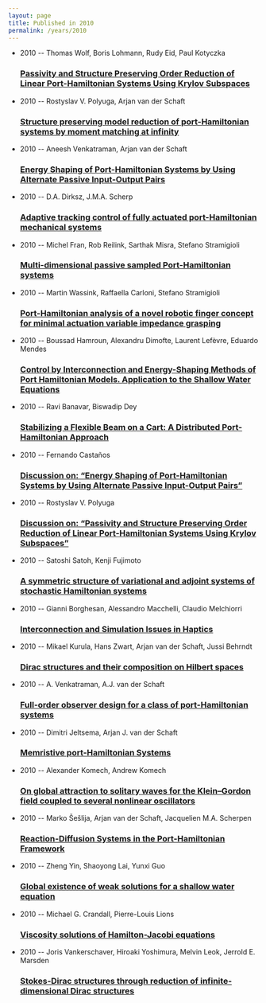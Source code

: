 ```yaml
---
layout: page
title: Published in 2010
permalink: /years/2010
---
```


<ul class="post-list">

  <li>
    <span class="post-meta">2010 -- Thomas Wolf, Boris Lohmann, Rudy Eid, Paul Kotyczka</span>
    <h3><a class="post-link" href="{{ site.baseurl }}/passivity-and-structure-preserving-order-reduction-of-linear-port-hamiltonian-systems-using-krylov-subspaces">Passivity and Structure Preserving Order Reduction of Linear Port-Hamiltonian Systems Using Krylov Subspaces</a></h3>
  </li>
  <li>
    <span class="post-meta">2010 -- Rostyslav V. Polyuga, Arjan van der Schaft</span>
    <h3><a class="post-link" href="{{ site.baseurl }}/structure-preserving-model-reduction-of-port-hamiltonian-systems-by-moment-matching-at-infinity">Structure preserving model reduction of port-Hamiltonian systems by moment matching at infinity</a></h3>
  </li>
  <li>
    <span class="post-meta">2010 -- Aneesh Venkatraman, Arjan van der Schaft</span>
    <h3><a class="post-link" href="{{ site.baseurl }}/energy-shaping-of-port-hamiltonian-systems-by-using-alternate-passive-input-output-pairs">Energy Shaping of Port-Hamiltonian Systems by Using Alternate Passive Input-Output Pairs</a></h3>
  </li>
  <li>
    <span class="post-meta">2010 -- D.A. Dirksz, J.M.A. Scherp</span>
    <h3><a class="post-link" href="{{ site.baseurl }}/adaptive-tracking-control-of-fully-actuated-port-hamiltonian-mechanical-systems">Adaptive tracking control of fully actuated port-Hamiltonian mechanical systems</a></h3>
  </li>
  <li>
    <span class="post-meta">2010 -- Michel Fran, Rob Reilink, Sarthak Misra, Stefano Stramigioli</span>
    <h3><a class="post-link" href="{{ site.baseurl }}/multi-dimensional-passive-sampled-port-hamiltonian-systems">Multi-dimensional passive sampled Port-Hamiltonian systems</a></h3>
  </li>
  <li>
    <span class="post-meta">2010 -- Martin Wassink, Raffaella Carloni, Stefano Stramigioli</span>
    <h3><a class="post-link" href="{{ site.baseurl }}/port-hamiltonian-analysis-of-a-novel-robotic-finger-concept-for-minimal-actuation-variable-impedance-grasping">Port-Hamiltonian analysis of a novel robotic finger concept for minimal actuation variable impedance grasping</a></h3>
  </li>
  <li>
    <span class="post-meta">2010 -- Boussad Hamroun, Alexandru Dimofte, Laurent Lefèvre, Eduardo Mendes</span>
    <h3><a class="post-link" href="{{ site.baseurl }}/control-by-interconnection-and-energy-shaping-methods-of-port-hamiltonian-models-application-to-the-shallow-water-equations">Control by Interconnection and Energy-Shaping Methods of Port Hamiltonian Models. Application to the Shallow Water Equations</a></h3>
  </li>
  <li>
    <span class="post-meta">2010 -- Ravi Banavar, Biswadip Dey</span>
    <h3><a class="post-link" href="{{ site.baseurl }}/stabilizing-a-flexible-beam-on-a-cart-a-distributed-port-hamiltonian-approach">Stabilizing a Flexible Beam on a Cart: A Distributed Port-Hamiltonian Approach</a></h3>
  </li>
  <li>
    <span class="post-meta">2010 -- Fernando Castaños</span>
    <h3><a class="post-link" href="{{ site.baseurl }}/discussion-on-energy-shaping-of-port-hamiltonian-systems-by-using-alternate-passive-input-output-pairs">Discussion on: “Energy Shaping of Port-Hamiltonian Systems by Using Alternate Passive Input-Output Pairs”</a></h3>
  </li>
  <li>
    <span class="post-meta">2010 -- Rostyslav V. Polyuga</span>
    <h3><a class="post-link" href="{{ site.baseurl }}/discussion-on-passivity-and-structure-preserving-order-reduction-of-linear-port-hamiltonian-systems-using-krylov-subspaces">Discussion on: “Passivity and Structure Preserving Order Reduction of Linear Port-Hamiltonian Systems Using Krylov Subspaces”</a></h3>
  </li>
  <li>
    <span class="post-meta">2010 -- Satoshi Satoh, Kenji Fujimoto</span>
    <h3><a class="post-link" href="{{ site.baseurl }}/a-symmetric-structure-of-variational-and-adjoint-systems-of-stochastic-hamiltonian-systems">A symmetric structure of variational and adjoint systems of stochastic Hamiltonian systems</a></h3>
  </li>
  <li>
    <span class="post-meta">2010 -- Gianni Borghesan, Alessandro Macchelli, Claudio Melchiorri</span>
    <h3><a class="post-link" href="{{ site.baseurl }}/interconnection-and-simulation-issues-in-haptics">Interconnection and Simulation Issues in Haptics</a></h3>
  </li>
  <li>
    <span class="post-meta">2010 -- Mikael Kurula, Hans Zwart, Arjan van der Schaft, Jussi Behrndt</span>
    <h3><a class="post-link" href="{{ site.baseurl }}/dirac-structures-and-their-composition-on-hilbert-spaces">Dirac structures and their composition on Hilbert spaces</a></h3>
  </li>
  <li>
    <span class="post-meta">2010 -- A. Venkatraman, A.J. van der Schaft</span>
    <h3><a class="post-link" href="{{ site.baseurl }}/full-order-observer-design-for-a-class-of-port-hamiltonian-systems">Full-order observer design for a class of port-Hamiltonian systems</a></h3>
  </li>
  <li>
    <span class="post-meta">2010 -- Dimitri Jeltsema, Arjan J. van der Schaft</span>
    <h3><a class="post-link" href="{{ site.baseurl }}/memristive-port-hamiltonian-systems">Memristive port-Hamiltonian Systems</a></h3>
  </li>
  <li>
    <span class="post-meta">2010 -- Alexander Komech, Andrew Komech</span>
    <h3><a class="post-link" href="{{ site.baseurl }}/on-global-attraction-to-solitary-waves-for-the-klein-gordon-field-coupled-to-several-nonlinear-oscillators">On global attraction to solitary waves for the Klein–Gordon field coupled to several nonlinear oscillators</a></h3>
  </li>
  <li>
    <span class="post-meta">2010 -- Marko Šešlija, Arjan van der Schaft, Jacquelien M.A. Scherpen</span>
    <h3><a class="post-link" href="{{ site.baseurl }}/reaction-diffusion-systems-in-the-port-hamiltonian-framework">Reaction-Diffusion Systems in the Port-Hamiltonian Framework</a></h3>
  </li>
  <li>
    <span class="post-meta">2010 -- Zheng Yin, Shaoyong Lai, Yunxi Guo</span>
    <h3><a class="post-link" href="{{ site.baseurl }}/global-existence-of-weak-solutions-for-a-shallow-water-equation">Global existence of weak solutions for a shallow water equation</a></h3>
  </li>
  <li>
    <span class="post-meta">2010 -- Michael G. Crandall, Pierre-Louis Lions</span>
    <h3><a class="post-link" href="{{ site.baseurl }}/viscosity-solutions-of-hamilton-jacobi-equations">Viscosity solutions of Hamilton-Jacobi equations</a></h3>
  </li>
  <li>
    <span class="post-meta">2010 -- Joris Vankerschaver, Hiroaki Yoshimura, Melvin Leok, Jerrold E. Marsden</span>
    <h3><a class="post-link" href="{{ site.baseurl }}/stokes-dirac-structures-through-reduction-of-infinite-dimensional-dirac-structures">Stokes-Dirac structures through reduction of infinite-dimensional Dirac structures</a></h3>
  </li>
</ul>
